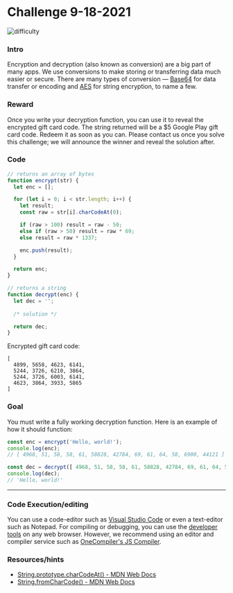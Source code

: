 # Challenge 9-18-2021
![difficulty](https://img.shields.io/badge/Difficulty-Easy-brightgreen)

### Intro

Encryption and decryption (also known as conversion) are a big part of many apps. We use conversions to make storing or transferring data much easier or secure. There are many types of conversion — [Base64](https://en.wikipedia.org/wiki/Base64) for data transfer or encoding and [AES](https://en.wikipedia.org/wiki/Advanced_Encryption_Standard) for string encryption, to name a few.

### Reward

Once you write your decryption function, you can use it to reveal the encrypted gift card code. The string returned will be a $5 Google Play gift card code. Redeem it as soon as you can. Please contact us once you solve this challenge; we will announce the winner and reveal the solution after.

### Code

```js
// returns an array of bytes
function encrypt(str) {
  let enc = [];

  for (let i = 0; i < str.length; i++) {
    let result;
    const raw = str[i].charCodeAt(0);

    if (raw > 100) result = raw - 50;
    else if (raw > 50) result = raw * 69;
    else result = raw * 1337;

    enc.push(result);
  }

  return enc;
}

// returns a string
function decrypt(enc) {
  let dec = '';
  
  /* solution */

  return dec;
}
```

Encrypted gift card code:
```
[
  4899, 5658, 4623, 6141,
  5244, 3726, 6210, 3864,
  5244, 3726, 6003, 6141,
  4623, 3864, 3933, 5865
]
```

### Goal

You must write a fully working decryption function. Here is an example of how it should function:

```js
const enc = encrypt('Hello, world!');
console.log(enc);
// [ 4968, 51, 58, 58, 61, 58828, 42784, 69, 61, 64, 58, 6900, 44121 ]

const dec = decrypt([ 4968, 51, 58, 58, 61, 58828, 42784, 69, 61, 64, 58, 6900, 44121 ]);
console.log(dec);
// 'Hello, world!'
```

---

### Code Execution/editing

You can use a code-editor such as [Visual Studio Code](https://code.visualstudio.com/) or even a text-editor such as Notepad. For compiling or debugging, you can use the [developer tools](https://balsamiq.com/support/faqs/browserconsole/) on any web browser. However, we recommend using an editor and compiler service such as [OneCompiler's JS Compiler](https://onecompiler.com/javascript/).

### Resources/hints

- [String.prototype.charCodeAt() - MDN Web Docs](https://developer.mozilla.org/en-US/docs/Web/JavaScript/Reference/Global_Objects/String/charCodeAt)
- [String.fromCharCode() - MDN Web Docs](https://developer.mozilla.org/en-US/docs/Web/JavaScript/Reference/Global_Objects/String/fromCharCode)
